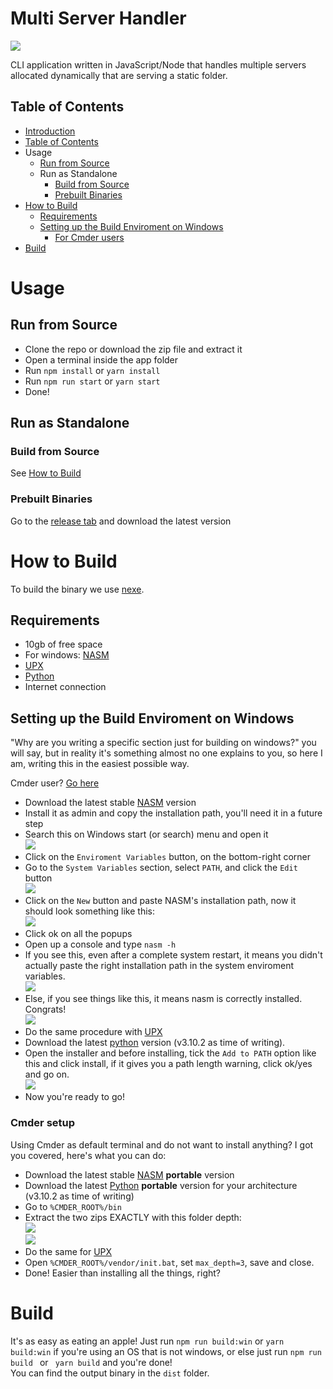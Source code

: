 <!-- @format -->

# Multi Server Handler <a name="introduction"></a>

<img src="./readme_data/preview.png">

CLI application written in JavaScript/Node that handles multiple servers allocated dynamically that are serving a static folder.

## Table of Contents <a name="Table-of-Contents"></a>

-   [Introduction](#introduction)
-   [Table of Contents](#Table-of-Contents)
-   Usage
    -   [Run from Source](#run-from-source)
    -   Run as Standalone
        -   [Build from Source](#build-from-source)
        -   [Prebuilt Binaries](#pebuilt-binaries)
-   [How to Build](#how-to-build)
    -   [Requirements](#requirements)
    -   [Setting up the Build Enviroment on Windows](#setup-windows-build-enviroment)
        -   [For Cmder users](#cmder-setup)
-   [Build](#build)
<!-- -   [Setting up the Build Enviroment on Linux](#setup-linux-build-enviroment) !-->

# Usage

## Run from Source <a name="run-from-source"></a>

-   Clone the repo or download the zip file and extract it
-   Open a terminal inside the app folder
-   Run `npm install` or `yarn install`
-   Run `npm run start` or `yarn start`
-   Done!

## Run as Standalone

### Build from Source <a name="build-from-source"></a>

See [How to Build](#how-to-build)

### Prebuilt Binaries <a name="pebuilt-binaries"></a>

Go to the [release tab](https://github.com/Relepega/multi-server-handler/releases) and download the latest version

# How to Build <a name="how-to-build"></a>

To build the binary we use [nexe](https://github.com/nexe/nexe).

## Requirements <a name="requirements"></a>

-   10gb of free space
-   For windows: [NASM](https://nasm.us/)
-   [UPX](https://upx.github.io/)
-   [Python](https://python.org)
-   Internet connection

## Setting up the Build Enviroment on Windows <a name="setup-windows-build-enviroment"></a>

"Why are you writing a specific section just for building on windows?" you will say, but in reality it's something almost no one explains to you, so here I am, writing this in the easiest possible way.

Cmder user? [Go here](#cmder-setup)

-   Download the latest stable [NASM](https://nasm.us/) version
-   Install it as admin and copy the installation path, you'll need it in a future step
-   Search this on Windows start (or search) menu and open it <br> <img src="./readme_data/win_001.png">
-   Click on the `Enviroment Variables` button, on the bottom-right corner
-   Go to the `System Variables` section, select `PATH`, and click the `Edit` button <br> <img src="./readme_data/win_002.png">
-   Click on the `New` button and paste NASM's installation path, now it should look something like this: <br> <img src="./readme_data/win_003.png">
-   Click ok on all the popups
-   Open up a console and type `nasm -h`
-   If you see this, even after a complete system restart, it means you didn't actually paste the right installation path in the system enviroment variables. <br> <img src="./readme_data/win_004.png">
-   Else, if you see things like this, it means nasm is correctly installed. Congrats! <br> <img src="./readme_data/win_005.png">
-   Do the same procedure with [UPX](https://upx.github.io/)
-   Download the latest [python](https://python.org) version (v3.10.2 as time of writing).
-   Open the installer and before installing, tick the `Add to PATH` option like this and click install, if it gives you a path length warning, click ok/yes and go on. <br> <img src="./readme_data/win_006.png">
-   Now you're ready to go!

### Cmder setup <a name="cmder-setup"></a>

Using Cmder as default terminal and do not want to install anything? I got you covered, here's what you can do:

-   Download the latest stable [NASM](https://nasm.us/) **portable** version
-   Download the latest [Python](https://python.org) **portable** version for your architecture (v3.10.2 as time of writing)
-   Go to `%CMDER_ROOT%/bin`
-   Extract the two zips EXACTLY with this folder depth: <br> <img src="./readme_data/win_007.png"> <br> <img src="./readme_data/win_008.png">
-   Do the same for [UPX](https://upx.github.io/)
-   Open `%CMDER_ROOT%/vendor/init.bat`, set `max_depth=3`, save and close.
-   Done! Easier than installing all the things, right?

# Build <a name="build"></a>

It's as easy as eating an apple! Just run `npm run build:win` or `yarn build:win` if you're using an OS that is not windows, or else just run `npm run build ` or ` yarn build` and you're done!<br>
You can find the output binary in the `dist` folder.
